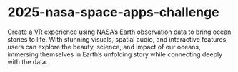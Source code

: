 # 2025-nasa-space-apps-challenge
Create a VR experience using NASA’s Earth observation data to bring ocean stories to life. With stunning visuals, spatial audio, and interactive features, users can explore the beauty, science, and impact of our oceans, immersing themselves in Earth’s unfolding story while connecting deeply with the data.
